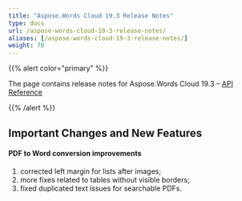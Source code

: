 ```yaml
---
title: "Aspose.Words Cloud 19.3 Release Notes"
type: docs
url: /aspose-words-cloud-19-3-release-notes/
aliases: [/aspose-words-cloud-19-3-release-notes/]
weight: 70
---
```


{{% alert color="primary" %}} 

The page contains release notes for Aspose.Words Cloud 19.3 – [API Reference](https://apireference.aspose.cloud/words/)

{{% /alert %}} 

## Important Changes and New Features

#### PDF to Word conversion improvements

1. corrected left margin for lists after images;
1. more fixes related to tables without visible borders;
1. fixed duplicated text issues for searchable PDFs.
